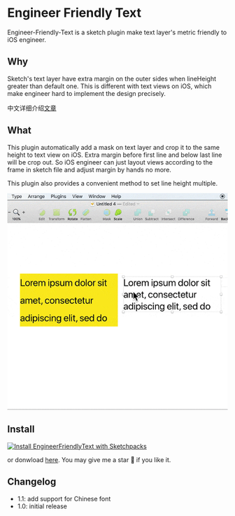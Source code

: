 # Engineer Friendly Text

Engineer-Friendly-Text is a sketch plugin make text layer's metric friendly to iOS engineer.


## Why

Sketch's text layer have extra margin on the outer sides when lineHeight greater than default one. This is different with text views on iOS, which make engineer hard to implement the design precisely.

中文详细介绍[文章](https://zhuanlan.zhihu.com/p/27572662)

## What

This plugin automatically add a mask on text layer and crop it to the same height to text view on iOS. Extra margin before first line and below last line will be crop out. So iOS engineer can just layout views according to the frame in sketch file and adjust margin by hands no more.

This plugin also provides a convenient method to set line height multiple.

![](./demo.gif)

## Install

[![Install EngineerFriendlyText with Sketchpacks](http://sketchpacks-com.s3.amazonaws.com/assets/badges/sketchpacks-badge-install.png "Install EngineerFriendlyText with Sketchpacks")](https://sketchpacks.com/leavez/sketch-engineer-friendly-text/install)

or donwload [here](https://github.com/leavez/sketch-engineer-friendly-text/releases/latest). You may give me a star 🌟 if you like it. 

## Changelog

- 1.1: add support for Chinese font
- 1.0: initial release

